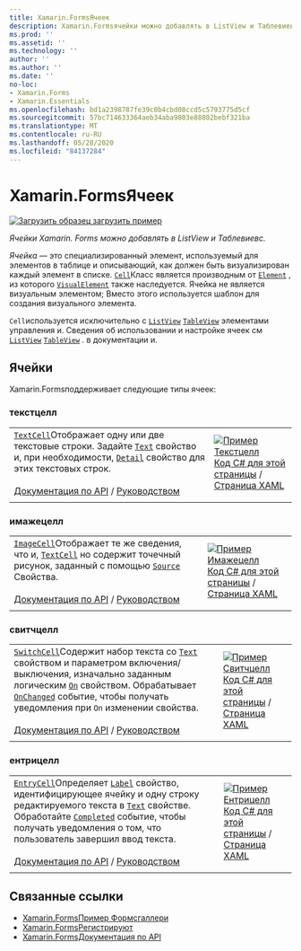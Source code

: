 ```yaml
---
title: Xamarin.FormsЯчеек
description: Xamarin.Formsячейки можно добавлять в ListView и Таблевиевс. В этой статье перечислены ячейки, входящие в Xamarin.Forms .
ms.prod: ''
ms.assetid: ''
ms.technology: ''
author: ''
ms.author: ''
ms.date: ''
no-loc:
- Xamarin.Forms
- Xamarin.Essentials
ms.openlocfilehash: bd1a2398787fe39c0b4cbd08ccd5c5793775d5cf
ms.sourcegitcommit: 57bc714633364aeb34aba9803e88802bebf321ba
ms.translationtype: MT
ms.contentlocale: ru-RU
ms.lasthandoff: 05/28/2020
ms.locfileid: "84137284"
---
```

# <a name="xamarinforms-cells"></a>Xamarin.FormsЯчеек

[![Загрузить образец](~/media/shared/download.png) загрузить пример](https://docs.microsoft.com/samples/xamarin/xamarin-forms-samples/formsgallery)

_Ячейки Xamarin. Forms можно добавлять в ListView и Таблевиевс._

*Ячейка* — это специализированный элемент, используемый для элементов в таблице и описывающий, как должен быть визуализирован каждый элемент в списке. [`Cell`](xref:Xamarin.Forms.Cell)Класс является производным от [`Element`](xref:Xamarin.Forms.Element) , из которого [`VisualElement`](xref:Xamarin.Forms.Element) также наследуется. Ячейка не является визуальным элементом; Вместо этого используется шаблон для создания визуального элемента.

`Cell`используется исключительно с [`ListView`](views.md#listview) [`TableView`](views.md#tableview) элементами управления и. Сведения об использовании и настройке ячеек см [`ListView`](~/xamarin-forms/user-interface/listview/index.md) [`TableView`](~/xamarin-forms/user-interface/tableview.md) . в документации и.

## <a name="cells"></a>Ячейки

Xamarin.Formsподдерживает следующие типы ячеек:

<a name="textCell" />

### <a name="textcell"></a>текстцелл

|     |     |
| --- | --- |
| [`TextCell`](xref:Xamarin.Forms.TextCell)Отображает одну или две текстовые строки. Задайте [`Text`](xref:Xamarin.Forms.TextCell.Text) свойство и, при необходимости, [`Detail`](xref:Xamarin.Forms.TextCell.Detail) свойство для этих текстовых строк.<br /><br />[Документация по API](xref:Xamarin.Forms.TextCell)  /  [Руководством](~/xamarin-forms/user-interface/listview/customizing-cell-appearance.md#textcell) | [![Пример Текстцелл](cells-images/TextCell.png "Пример Текстцелл")](cells-images/TextCell-Large.png#lightbox "Пример Текстцелл")<br />[Код C# для этой страницы](https://github.com/xamarin/xamarin-forms-samples/blob/master/FormsGallery/FormsGallery/FormsGallery/CodeExamples/TextCellDemoPage.cs)  /  [Страница XAML](https://github.com/xamarin/xamarin-forms-samples/blob/master/FormsGallery/FormsGallery/FormsGallery/XamlExamples/TextCellDemoPage.xaml) |
|     |     |

### <a name="imagecell"></a>имажецелл

|     |     |
| --- | --- |
| [`ImageCell`](xref:Xamarin.Forms.ImageCell)Отображает те же сведения, что и, [`TextCell`](#textCell) но содержит точечный рисунок, заданный с помощью [`Source`](xref:Xamarin.Forms.Image.Source) Свойства.<br /><br />[Документация по API](xref:Xamarin.Forms.ImageCell)  /  [Руководством](~/xamarin-forms/user-interface/listview/customizing-cell-appearance.md#imagecell) | [![Пример Имажецелл](cells-images/ImageCell.png "Пример Имажецелл")](cells-images/ImageCell-Large.png#lightbox "Пример Имажецелл")<br />[Код C# для этой страницы](https://github.com/xamarin/xamarin-forms-samples/blob/master/FormsGallery/FormsGallery/FormsGallery/CodeExamples/ImageCellDemoPage.cs)  /  [Страница XAML](https://github.com/xamarin/xamarin-forms-samples/blob/master/FormsGallery/FormsGallery/FormsGallery/XamlExamples/ImageCellDemoPage.xaml) |
|     |     |

### <a name="switchcell"></a>свитчцелл

|     |     |
| --- | --- |
| [`SwitchCell`](xref:Xamarin.Forms.SwitchCell)Содержит набор текста со [`Text`](xref:Xamarin.Forms.SwitchCell.Text) свойством и параметром включения/выключения, изначально заданным логическим [`On`](xref:Xamarin.Forms.SwitchCell.On) свойством. Обрабатывает [`OnChanged`](xref:Xamarin.Forms.SwitchCell.OnChanged) событие, чтобы получать уведомления при `On` изменении свойства.<br /><br />[Документация по API](xref:Xamarin.Forms.SwitchCell)  /  [Руководством](~/xamarin-forms/user-interface/tableview.md#switchcell) | [![Пример Свитчцелл](cells-images/SwitchCell.png "Пример Свитчцелл")](cells-images/SwitchCell-Large.png#lightbox "Пример Свитчцелл")<br />[Код C# для этой страницы](https://github.com/xamarin/xamarin-forms-samples/blob/master/FormsGallery/FormsGallery/FormsGallery/CodeExamples/SwitchCellDemoPage.cs)  /  [Страница XAML](https://github.com/xamarin/xamarin-forms-samples/blob/master/FormsGallery/FormsGallery/FormsGallery/XamlExamples/SwitchCellDemoPage.xaml) |
|     |     |

### <a name="entrycell"></a>ентрицелл

|     |     |
| --- | --- |
| [`EntryCell`](xref:Xamarin.Forms.EntryCell)Определяет [`Label`](xref:Xamarin.Forms.EntryCell.Label) свойство, идентифицирующее ячейку и одну строку редактируемого текста в [`Text`](xref:Xamarin.Forms.EntryCell.Text) свойстве. Обработайте [`Completed`](xref:Xamarin.Forms.EntryCell.Completed) событие, чтобы получать уведомления о том, что пользователь завершил ввод текста.<br /><br />[Документация по API](xref:Xamarin.Forms.EntryCell)  /  [Руководством](~/xamarin-forms/user-interface/tableview.md#entrycell) | [![Пример Ентрицелл](cells-images/EntryCell.png "Пример Ентрицелл")](cells-images/EntryCell-Large.png#lightbox "Пример Ентрицелл")<br />[Код C# для этой страницы](https://github.com/xamarin/xamarin-forms-samples/blob/master/FormsGallery/FormsGallery/FormsGallery/CodeExamples/EntryCellDemoPage.cs)  /  [Страница XAML](https://github.com/xamarin/xamarin-forms-samples/blob/master/FormsGallery/FormsGallery/FormsGallery/XamlExamples/EntryCellDemoPage.xaml) |
|     |     |

## <a name="related-links"></a>Связанные ссылки

- [Xamarin.FormsПример Формсгаллери](https://docs.microsoft.com/samples/xamarin/xamarin-forms-samples/formsgallery)
- [Xamarin.FormsРегистрируют](https://docs.microsoft.com/samples/browse/?products=xamarin&term=Xamarin.Forms)
- [Xamarin.FormsДокументация по API](https://docs.microsoft.com/dotnet/api/xamarin.forms?view=xamarin-forms)
